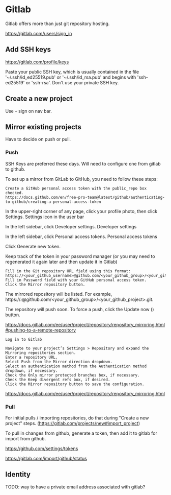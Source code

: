 # Gitlab

Gitlab offers more than just git repository hosting.

https://gitlab.com/users/sign_in


## Add SSH keys

https://gitlab.com/profile/keys

Paste your public SSH key, which is usually contained in the file '~/.ssh/id_ed25519.pub' or '~/.ssh/id_rsa.pub' and begins with 'ssh-ed25519' or 'ssh-rsa'. Don't use your private SSH key.


## Create a new project

Use `+` sign on nav bar.


## Mirror existing projects

Have to decide on push or pull. 

### Push

SSH Keys are preferred these days. Will need to configure one from gitlab to github. 


To set up a mirror from GitLab to GitHub, you need to follow these steps:

    Create a GitHub personal access token with the public_repo box checked.
    https://docs.github.com/en/free-pro-team@latest/github/authenticating-to-github/creating-a-personal-access-token
    
    

In the upper-right corner of any page, click your profile photo, then click Settings.
Settings icon in the user bar

In the left sidebar, click Developer settings.
Developer settings

In the left sidebar, click Personal access tokens.
Personal access tokens

Click Generate new token. 

Keep track of the token in your password manager (or you may need to regenerated it again later and then update it in Gitlab)


    Fill in the Git repository URL field using this format: https://<your_github_username>@github.com/<your_github_group>/<your_github_project>.git.
    Fill in Password field with your GitHub personal access token.
    Click the Mirror repository button. 

The mirrored repository will be listed. For example, https://*****:*****@github.com/<your_github_group>/<your_github_project>.git.

The repository will push soon. To force a push, click the Update now () button. 

https://docs.gitlab.com/ee/user/project/repository/repository_mirroring.html#pushing-to-a-remote-repository


    Log in to Gitlab

    Navigate to your project’s Settings > Repository and expand the Mirroring repositories section.
    Enter a repository URL.
    Select Push from the Mirror direction dropdown.
    Select an authentication method from the Authentication method dropdown, if necessary.
    Check the Only mirror protected branches box, if necessary.
    Check the Keep divergent refs box, if desired.
    Click the Mirror repository button to save the configuration. 

https://docs.gitlab.com/ee/user/project/repository/repository_mirroring.html


### Pull

For initial pulls / importing repositories, do that during "Create a new project" steps. (https://gitlab.com/projects/new#import_project)

To pull in changes from github, generate a token, then add it to gitlab for import from github. 

https://github.com/settings/tokens

https://gitlab.com/import/github/status






## Identity

TODO:
way to have a private email address associated with gitlab?
